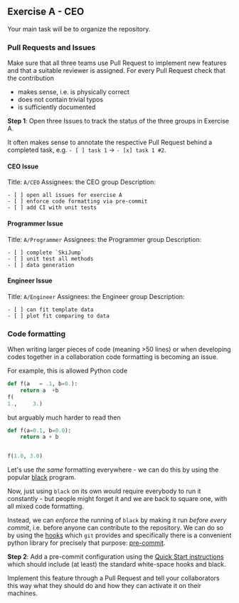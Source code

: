 ## Exercise A - CEO

Your main task will be to organize the repository.

### Pull Requests and Issues

Make sure that all three teams use Pull Request to implement new features and that a suitable reviewer is assigned.
For every Pull Request check that the contribution
- makes sense, i.e. is physically correct
- does not contain trivial typos
- is sufficiently documented

**Step 1**: Open three Issues to track the status of the three groups in Exercise A.

It often makes sense to annotate the respective Pull Request behind a completed task,
e.g. `- [ ] task 1` -> `- [x] task 1 #2`.

#### CEO Issue

Title: `A/CEO`
Assignees: the CEO group
Description:
```
- [ ] open all issues for exercise A
- [ ] enforce code formatting via pre-commit
- [ ] add CI with unit tests
```

#### Programmer Issue

Title: `A/Programmer`
Assignees: the Programmer group
Description:
```
- [ ] complete `SkiJump`
- [ ] unit test all methods
- [ ] data generation
```

#### Engineer Issue

Title: `A/Engineer`
Assignees: the Engineer group
Description:
```
- [ ] can fit template data
- [ ] plot fit comparing to data
```

### Code formatting

When writing larger pieces of code (meaning >50 lines) or when developing codes together in a
collaboration code formatting is becoming an issue.

For example, this is allowed Python code
```py
def f(a   = .1, b=0.):
    return a  +b
f(
1.,     3.)
```
but arguably much harder to read then
```py
def f(a=0.1, b=0.0):
    return a + b


f(1.0, 3.0)
```

Let's use _the same_ formatting everywhere - we can do this by
using the popular [black](https://github.com/psf/black) program.

Now, just using `black` on its own would require everybody to run it constantly - but people might forget it
and we are back to square one, with all mixed code formatting.

Instead, we can _enforce_ the running of `black` by making it run _before every commit_, i.e. before anyone can
contribute to the repository. We can do so by using the [hooks](https://git-scm.com/book/ms/v2/Customizing-Git-Git-Hooks)
which `git` provides and specifically there is a convenient python library for precisely that purpose:
[pre-commit](https://pre-commit.com/).

**Step 2**: Add a pre-commit configuration using the [Quick Start instructions](https://pre-commit.com/#installation) which
should include (at least) the standard white-space hooks and black.

Implement this feature through a Pull Request and tell your collaborators this way what they should do and how they can activate
it on their machines.
